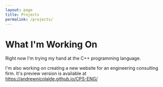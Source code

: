 ```yaml
---
layout: page
title: Projects
permalink: /projects/
---
```


# What I'm Working On

Right now I'm trying my hand at the C++ programming language.

I'm also working on creating a new website for an engineering consulting firm. It's preview version is available at https://andrewnicolalde.github.io/CPS-ENG/
